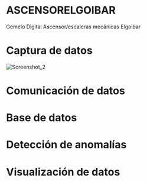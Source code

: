 # ASCENSORELGOIBAR
Gemelo Digital Ascensor/escaleras mecánicas Elgoibar


# Captura de datos 

![Screenshot_2]([https://github.com/username/test/assets/108919293/d8206e8b-5c62-49f9-94e4-19b9d9d5c6e6](https://github.com/Arakistech/ASCENSORELGOIBAR/blob/main/IMG/Acelerometro.jpeg))
# Comunicación de datos


# Base de datos


# Detección de anomalías


# Visualización de datos
